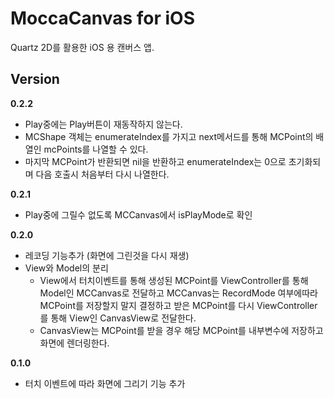 # MoccaCanvas for iOS  
Quartz 2D를 활용한 iOS 용 캔버스 앱.  
  
## Version  
__0.2.2__  
  * Play중에는 Play버튼이 재동작하지 않는다.  
  * MCShape 객체는 enumerateIndex를 가지고 next메서드를 통해 MCPoint의 배열인 mcPoints를 나열할 수 있다. 
  * 마지막 MCPoint가 반환되면 nil을 반환하고 enumerateIndex는 0으로 초기화되며 다음 호출시 처음부터 다시 나열한다.  

__0.2.1__
  * Play중에 그릴수 없도록 MCCanvas에서 isPlayMode로 확인

__0.2.0__
  * 레코딩 기능추가 (화면에 그린것을 다시 재생)
  * View와 Model의 분리
    * View에서 터치이벤트를 통해 생성된 MCPoint를 ViewController를 통해 Model인 MCCanvas로 전달하고 MCCanvas는 RecordMode 여부에따라 MCPoint를 저장할지 말지 결정하고 받은 MCPoint를 다시 ViewController를 통해 View인 CanvasView로 전달한다.
    * CanvasView는 MCPoint를 받을 경우 해당 MCPoint를 내부변수에 저장하고 화면에 렌더링한다.  
  
__0.1.0__
  * 터치 이벤트에 따라 화면에 그리기 기능 추가  
